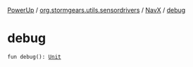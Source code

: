 [PowerUp](../../index.md) / [org.stormgears.utils.sensordrivers](../index.md) / [NavX](index.md) / [debug](./debug.md)

# debug

`fun debug(): `[`Unit`](https://kotlinlang.org/api/latest/jvm/stdlib/kotlin/-unit/index.html)
